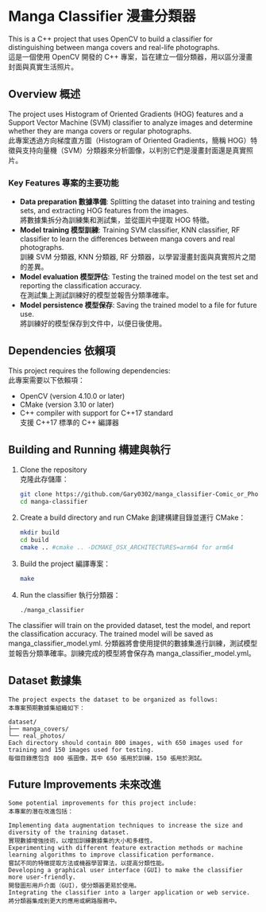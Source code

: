 # Manga Classifier 漫畫分類器

This is a C++ project that uses OpenCV to build a classifier for distinguishing between manga covers and real-life photographs.  
這是一個使用 OpenCV 開發的 C++ 專案，旨在建立一個分類器，用以區分漫畫封面與真實生活照片。

## Overview 概述

The project uses Histogram of Oriented Gradients (HOG) features and a Support Vector Machine (SVM) classifier to analyze images and determine whether they are manga covers or regular photographs.  
此專案透過方向梯度直方圖（Histogram of Oriented Gradients，簡稱 HOG）特徵與支持向量機（SVM）分類器來分析圖像，以判別它們是漫畫封面還是真實照片。

### Key Features 專案的主要功能

- **Data preparation 數據準備**: Splitting the dataset into training and testing sets, and extracting HOG features from the images.  
  將數據集拆分為訓練集和測試集，並從圖片中提取 HOG 特徵。
- **Model training 模型訓練**: Training SVM classifier, KNN classifier, RF classifier to learn the differences between manga covers and real photographs.  
  訓練 SVM 分類器, KNN 分類器, RF 分類器，以學習漫畫封面與真實照片之間的差異。
- **Model evaluation 模型評估**: Testing the trained model on the test set and reporting the classification accuracy.  
  在測試集上測試訓練好的模型並報告分類準確率。
- **Model persistence 模型保存**: Saving the trained model to a file for future use.  
  將訓練好的模型保存到文件中，以便日後使用。

## Dependencies 依賴項

This project requires the following dependencies:  
此專案需要以下依賴項：

- OpenCV (version 4.10.0 or later)  
- CMake (version 3.10 or later)  
- C++ compiler with support for C++17 standard  
  支援 C++17 標準的 C++ 編譯器

## Building and Running 構建與執行

1. Clone the repository  
   克隆此存儲庫：

   ```bash
   git clone https://github.com/Gary0302/manga_classifier-Comic_or_Photo_images.git
   cd manga-classifier
   ```

2. Create a build directory and run CMake
   創建構建目錄並運行 CMake：
   ```bash
   mkdir build
   cd build
   cmake .. #cmake .. -DCMAKE_OSX_ARCHITECTURES=arm64 for arm64
   ```

3. Build the project
   編譯專案：
   ```bash
   make
   ```

4. Run the classifier
   執行分類器：
   ```bash
   ./manga_classifier
   ```

The classifier will train on the provided dataset, test the model, and report the classification accuracy. The trained model will be saved as manga_classifier_model.yml.
分類器將會使用提供的數據集進行訓練，測試模型並報告分類準確率。訓練完成的模型將會保存為 manga_classifier_model.yml。

## Dataset 數據集
    The project expects the dataset to be organized as follows:
    本專案預期數據集組織如下：

    dataset/
    ├── manga_covers/
    └── real_photos/
    Each directory should contain 800 images, with 650 images used for training and 150 images used for testing.
    每個目錄應包含 800 張圖像，其中 650 張用於訓練，150 張用於測試。

## Future Improvements 未來改進
    Some potential improvements for this project include:
    本專案的潛在改進包括：

    Implementing data augmentation techniques to increase the size and diversity of the training dataset.
    實現數據增強技術，以增加訓練數據集的大小和多樣性。
    Experimenting with different feature extraction methods or machine learning algorithms to improve classification performance.
    嘗試不同的特徵提取方法或機器學習算法，以提高分類性能。
    Developing a graphical user interface (GUI) to make the classifier more user-friendly.
    開發圖形用戶介面（GUI），使分類器更易於使用。
    Integrating the classifier into a larger application or web service.
    將分類器集成到更大的應用或網路服務中。
